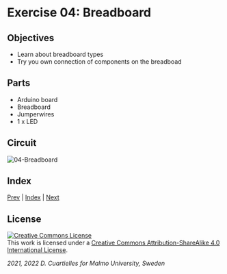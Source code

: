 # Exercise 04: Breadboard

## Objectives

* Learn about breadboard types
* Try you own connection of components on the breadboad

## Parts

* Arduino board
* Breadboard
* Jumperwires
* 1 x LED

## Circuit

![04-Breadboard](https://upload.wikimedia.org/wikipedia/commons/1/19/Electronics-White-Breadboard.jpg)

## Index

[Prev](../03-Introduction_to_prototyping/03-Introduction_to_prototyping.md) |  [Index](../course_index.md) |  [Next](../05-Jumperwires/05-Jumperwires.md)

## License

<a rel="license" href="http://creativecommons.org/licenses/by-sa/4.0/"><img alt="Creative Commons License" style="border-width:0" src="https://i.creativecommons.org/l/by-sa/4.0/80x15.png" /></a><br />This work is licensed under a <a rel="license" href="http://creativecommons.org/licenses/by-sa/4.0/">Creative Commons Attribution-ShareAlike 4.0 International License</a>.

*2021, 2022 D. Cuartielles for Malmo University, Sweden*

